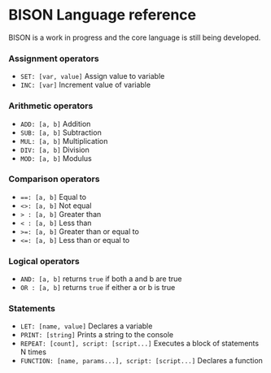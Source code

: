 # BISON Language reference
BISON is a work in progress and the core language is still being developed.

### Assignment operators
* `SET: [var, value]` Assign value to variable
* `INC: [var]` Increment value of variable

### Arithmetic operators
* `ADD: [a, b]` Addition
* `SUB: [a, b]` Subtraction
* `MUL: [a, b]` Multiplication
* `DIV: [a, b]` Division
* `MOD: [a, b]` Modulus

### Comparison operators
* `==: [a, b]` Equal to
* `<>: [a, b]` Not equal
* `> : [a, b]` Greater than
* `< : [a, b]` Less than
* `>=: [a, b]` Greater than or equal to
* `<=: [a, b]` Less than or equal to

### Logical operators
* `AND: [a, b]` returns `true` if both a and b are true
* `OR : [a, b]` returns `true` if either a or b is true

### Statements
* `LET: [name, value]` Declares a variable
* `PRINT: [string]` Prints a string to the console
* `REPEAT: [count], script: [script...]` Executes a block of statements N times
* `FUNCTION: [name, params...], script: [script...]` Declares a function
